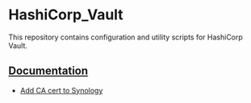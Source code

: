 # HashiCorp_Vault

This repository contains configuration and utility scripts for HashiCorp Vault.

## [Documentation](/docs/)

- [Add CA cert to Synology](/docs/add_root_ca_to_Synology.md)